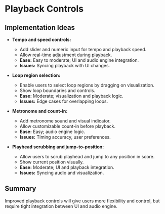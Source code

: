 # Playback Controls

## Implementation Ideas
- **Tempo and speed controls:**
  - Add slider and numeric input for tempo and playback speed.
  - Allow real-time adjustment during playback.
  - **Ease:** Easy to moderate; UI and audio engine integration.
  - **Issues:** Syncing playback with UI changes.

- **Loop region selection:**
  - Enable users to select loop regions by dragging on visualization.
  - Show loop boundaries and controls.
  - **Ease:** Moderate; visualization and playback logic.
  - **Issues:** Edge cases for overlapping loops.

- **Metronome and count-in:**
  - Add metronome sound and visual indicator.
  - Allow customizable count-in before playback.
  - **Ease:** Easy; audio engine logic.
  - **Issues:** Timing accuracy, user preferences.

- **Playhead scrubbing and jump-to-position:**
  - Allow users to scrub playhead and jump to any position in score.
  - Show current position visually.
  - **Ease:** Moderate; UI and playback integration.
  - **Issues:** Syncing audio and visualization.

## Summary
Improved playback controls will give users more flexibility and control, but require tight integration between UI and audio engine.
